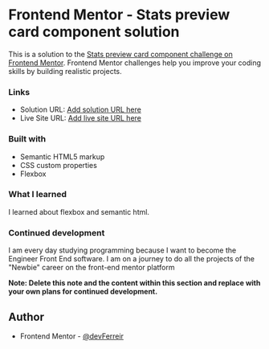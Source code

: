 # Frontend Mentor - Stats preview card component solution

This is a solution to the [Stats preview card component challenge on Frontend Mentor](https://www.frontendmentor.io/challenges/stats-preview-card-component-8JqbgoU62). Frontend Mentor challenges help you improve your coding skills by building realistic projects. 


### Links

- Solution URL: [Add solution URL here](https://github.com/devFerreir/Stats-preview-card-component)
- Live Site URL: [Add live site URL here](https://statspreviewcardbyme.netlify.app/)


### Built with

- Semantic HTML5 markup
- CSS custom properties
- Flexbox

### What I learned

I learned about flexbox and semantic html.


### Continued development

I am every day studying programming because I want to become the Engineer Front End software. I am on a journey to do all the projects of the "Newbie" career on the front-end mentor platform

**Note: Delete this note and the content within this section and replace with your own plans for continued development.**


## Author

- Frontend Mentor - [@devFerreir](https://www.frontendmentor.io/profile/devFerreir)
